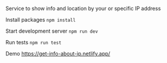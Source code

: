 Service to show info and location by your or specific IP address

Install packages
`npm install`

Start development server
`npm run dev`

Run tests
`npm run test`

Demo
https://get-info-about-ip.netlify.app/

